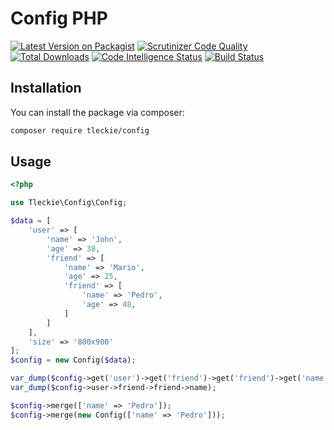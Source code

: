 # Config PHP

[![Latest Version on Packagist](https://img.shields.io/packagist/v/tleckie/config.svg?style=flat-square)](https://packagist.org/packages/tleckie/config)
[![Scrutinizer Code Quality](https://scrutinizer-ci.com/g/teodoroleckie/config/badges/quality-score.png?b=main)](https://scrutinizer-ci.com/g/teodoroleckie/config/?branch=main)
[![Total Downloads](https://img.shields.io/packagist/dt/tleckie/config.svg?style=flat-square)](https://packagist.org/packages/tleckie/config)
[![Code Intelligence Status](https://scrutinizer-ci.com/g/teodoroleckie/config/badges/code-intelligence.svg?b=main)](https://scrutinizer-ci.com/code-intelligence)
[![Build Status](https://scrutinizer-ci.com/g/teodoroleckie/config/badges/build.png?b=main)](https://scrutinizer-ci.com/g/teodoroleckie/config/build-status/main)

## Installation

You can install the package via composer:

```bash
composer require tleckie/config
```

## Usage

```php
<?php

use Tleckie\Config\Config;

$data = [
    'user' => [
        'name' => 'John',
        'age' => 38,
        'friend' => [
            'name' => 'Mario',
            'age' => 25,
            'friend' => [
                'name' => 'Pedro',
                'age' => 48,
            ]
        ]
    ],
    'size' => '800x900'
];
$config = new Config($data);

var_dump($config->get('user')->get('friend')->get('friend')->get('name'));
var_dump($config->user->friend->friend->name);

$config->merge(['name' => 'Pedro']);
$config->merge(new Config(['name' => 'Pedro']));

```